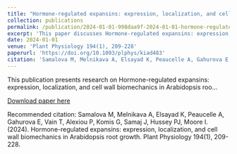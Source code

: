```yaml
---
title: "Hormone-regulated expansins: expression, localization, and cell wall biomechanics in Arabidopsis root growth"
collection: publications
permalink: /publication/2024-01-01-998daa9f-2024-01-01-hormone-regulated-expansins-e
excerpt: 'This paper discusses Hormone-regulated expansins: expression, localization, and cell wall biomechanics in Arabidopsis roo...'
date: 2024-01-01
venue: 'Plant Physiology 194(1), 209-228'
paperurl: 'https://doi.org/10.1093/plphys/kiad483'
citation: 'Samalova M, Melnikava A, Elsayad K, Peaucelle A, Gahurova E, Vain T, Alexiou P, Komis G, Samaj J, Hussey PJ, Moore I. (2024). Hormone-regulated expansins: expression, localization, and cell wall biomechanics in Arabidopsis root growth. Plant Physiology 194(1), 209-228.'
---
```


This publication presents research on Hormone-regulated expansins: expression, localization, and cell wall biomechanics in Arabidopsis roo...

[Download paper here](https://doi.org/10.1093/plphys/kiad483)

Recommended citation: Samalova M, Melnikava A, Elsayad K, Peaucelle A, Gahurova E, Vain T, Alexiou P, Komis G, Samaj J, Hussey PJ, Moore I. (2024). Hormone-regulated expansins: expression, localization, and cell wall biomechanics in Arabidopsis root growth. Plant Physiology 194(1), 209-228.

